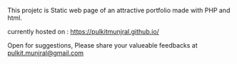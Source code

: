 This projetc is Static web page of an attractive portfolio made with PHP and html.

currently hosted on : https://pulkitmunjral.github.io/

Open for suggestions, Please share your valueable feedbacks at pulkit.munjral@gmail.com
